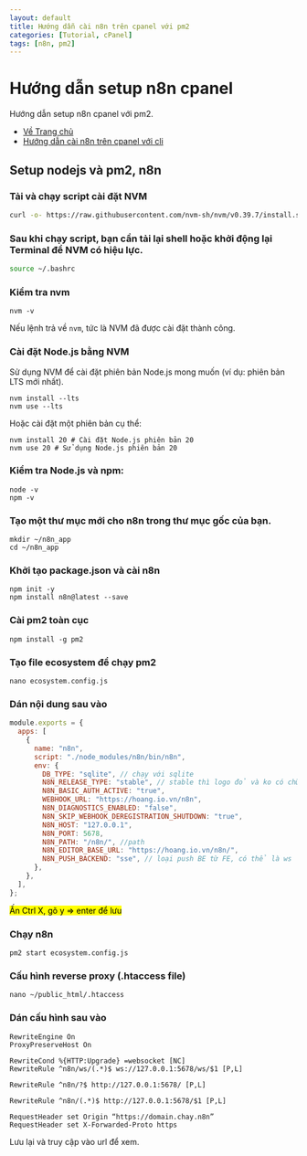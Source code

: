 ```yaml
---
layout: default
title: Hướng dẫn cài n8n trên cpanel với pm2
categories: [Tutorial, cPanel]
tags: [n8n, pm2]
---
```


<!-- @format -->

# Hướng dẫn setup n8n cpanel

Hướng dẫn setup n8n cpanel với pm2.

- [Về Trang chủ](../)
- [Hướng dẫn cài n8n trên cpanel với cli](../cli/)

## Setup nodejs và pm2, n8n

### Tải và chạy script cài đặt NVM

```bash
curl -o- https://raw.githubusercontent.com/nvm-sh/nvm/v0.39.7/install.sh | bash
```

### Sau khi chạy script, bạn cần tải lại shell hoặc khởi động lại Terminal để NVM có hiệu lực.

```bash
source ~/.bashrc
```

### Kiểm tra nvm

```
nvm -v
```

Nếu lệnh trả về `nvm`, tức là NVM đã được cài đặt thành công.

### Cài đặt Node.js bằng NVM

Sử dụng NVM để cài đặt phiên bản Node.js mong muốn (ví dụ: phiên bản LTS mới nhất).

```
nvm install --lts
nvm use --lts
```

Hoặc cài đặt một phiên bản cụ thể:

```
nvm install 20 # Cài đặt Node.js phiên bản 20
nvm use 20 # Sử dụng Node.js phiên bản 20
```

### Kiểm tra Node.js và npm:

```
node -v
npm -v
```

### Tạo một thư mục mới cho n8n trong thư mục gốc của bạn.

```
mkdir ~/n8n_app
cd ~/n8n_app
```

### Khởi tạo package.json và cài n8n

```
npm init -y
npm install n8n@latest --save
```

### Cài pm2 toàn cục

```
npm install -g pm2
```

### Tạo file ecosystem để chạy pm2

```
nano ecosystem.config.js
```

### Dán nội dung sau vào

```js
module.exports = {
  apps: [
    {
      name: "n8n",
      script: "./node_modules/n8n/bin/n8n",
      env: {
        DB_TYPE: "sqlite", // chạy với sqlite
        N8N_RELEASE_TYPE: "stable", // stable thì logo đỏ và ko có chữ Dev
        N8N_BASIC_AUTH_ACTIVE: "true",
        WEBHOOK_URL: "https://hoang.io.vn/n8n",
        N8N_DIAGNOSTICS_ENABLED: "false",
        N8N_SKIP_WEBHOOK_DEREGISTRATION_SHUTDOWN: "true",
        N8N_HOST: "127.0.0.1",
        N8N_PORT: 5678,
        N8N_PATH: "/n8n/", //path
        N8N_EDITOR_BASE_URL: "https://hoang.io.vn/n8n/",
        N8N_PUSH_BACKEND: "sse", // loại push BE từ FE, có thể là ws
      },
    },
  ],
};
```

<mark>Ấn Ctrl X, gõ y => enter để lưu</mark>

### Chạy n8n

```
pm2 start ecosystem.config.js
```

### Cấu hình reverse proxy (.htaccess file)

```
nano ~/public_html/.htaccess
```

### Dán cấu hình sau vào

```
RewriteEngine On
ProxyPreserveHost On

RewriteCond %{HTTP:Upgrade} =websocket [NC]
RewriteRule ^n8n/ws/(.*)$ ws://127.0.0.1:5678/ws/$1 [P,L]

RewriteRule ^n8n/?$ http://127.0.0.1:5678/ [P,L]

RewriteRule ^n8n/(.*)$ http://127.0.0.1:5678/$1 [P,L]

RequestHeader set Origin “https://domain.chay.n8n”
RequestHeader set X-Forwarded-Proto https
```

Lưu lại và truy cập vào url để xem.
